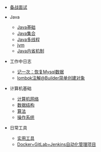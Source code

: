 
* [备战面试](docs/a-1备战面试.md)
  
* Java
  
  * [Java基础](docs/b-1面试题总结-Java基础.md)
  * [Java集合](docs/b-2Java集合.md)
  * [Java多线程](docs/b-3Java多线程.md)
  * [jvm](docs/b-4jvm.md)
  * [Java内省机制](docs/java-nei-sheng-ji-zhi.md)

* 工作中日志
  
  * [记一次：恢复Mysql数据](docs/ji-yi-ci-hui-fu-mysql-shu-ju.md)
  * [lombok注解@Builder简单创建对象](docs/lombok-zhu-jie-builder-jian-dan-chuang-jian-dui-xiang.md)

* 计算机基础

  * [计算机网络](docs/c-1计算机网络.md)
  * [数据结构](docs/c-2数据结构.md)
  * [算法](docs/c-3算法.md)
  * [操作系统](docs/c-4操作系统.md)

* 日常工具

  * [实用工具](docs/shi-yong-gong-ju.md)
  * [Docker+GitLab+Jenkins自动化管理项目](docs/dockergitlabjenkins.md)

